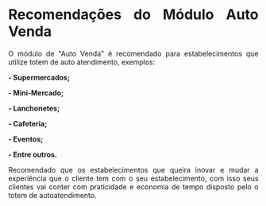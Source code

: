 <style>
  body {
    text-align: justify;
  }
</style>

# **Recomendações do Módulo Auto Venda**

O módulo de "Auto Venda" é recomendado para estabelecimentos que utilize totem de auto atendimento, exemplos:

**- Supermercados;**

**- Mini-Mercado;**

**- Lanchonetes;**

**- Cafeteria;**

**- Eventos;**

**- Entre outros.**

Recomendado que os estabelecimentos que queira inovar e mudar a experiência que o cliente tem com
o seu estabelecimento, com isso seus clientes vai conter com praticidade e economia de tempo disposto
pelo o totem de autoatendimento.












